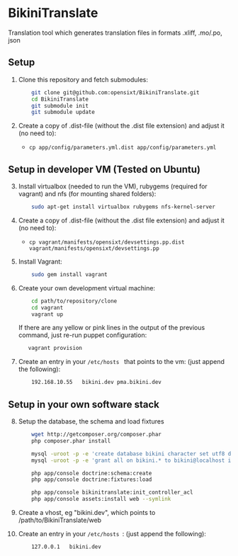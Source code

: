 # BikiniTranslate

Translation tool which generates translation files in formats .xliff, .mo/.po, json

## Setup

1.  Clone this repository and fetch submodules:
    ```bash
        git clone git@github.com:opensixt/BikiniTranslate.git
        cd BikiniTranslate
        git submodule init
        git submodule update
    ```

2.  Create a copy of .dist-file (without the .dist file extension) and adjust it (no need to):
    - ```cp app/config/parameters.yml.dist app/config/parameters.yml```

## Setup in developer VM (Tested on Ubuntu)

3.  Install virtualbox (needed to run the VM), rubygems (required for vagrant) and nfs (for mounting shared folders):
    ```bash
        sudo apt-get install virtualbox rubygems nfs-kernel-server
    ```

4.  Create a copy of .dist-file (without the .dist file extension) and adjust it (no need to):
    - ```cp vagrant/manifests/opensixt/devsettings.pp.dist vagrant/manifests/opensixt/devsettings.pp```

5.  Install Vagrant:
    ```bash
        sudo gem install vagrant
    ```

6.  Create your own development virtual machine:
    ```bash
        cd path/to/repository/clone
        cd vagrant
        vagrant up
    ```
    If there are any yellow or pink lines in the output of the previous command, just re-run puppet configuration:
    ```bash
       vagrant provision
    ```

7.  Create an entry in your ```/etc/hosts ``` that points to the vm: (just append the following):
    ```bash
        192.168.10.55   bikini.dev pma.bikini.dev
    ```

## Setup in your own software stack

8.  Setup the database, the schema and load fixtures
    ```bash
        wget http://getcomposer.org/composer.phar
        php composer.phar install

        mysql -uroot -p -e 'create database bikini character set utf8 default character set utf8 collate utf8_general_ci default collate utf8_general_ci;'
        mysql -uroot -p -e 'grant all on bikini.* to bikini@localhost identified by "bikini";'

        php app/console doctrine:schema:create
        php app/console doctrine:fixtures:load

        php app/console bikinitranslate:init_controller_acl
        php app/console assets:install web --symlink

    ```

9.  Create a vhost, eg "bikini.dev", which points to /path/to/BikiniTranslate/web

10. Create an entry in your ```/etc/hosts ```: (just append the following):
    ```bash
        127.0.0.1   bikini.dev
    ```